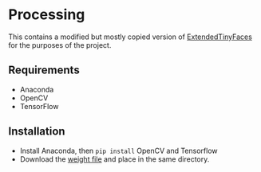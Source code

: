 # Processing

This contains a modified but mostly copied version of [ExtendedTinyFaces](https://github.com/alexattia/ExtendedTinyFaces) for the purposes of the project.

## Requirements

- Anaconda
- OpenCV
- TensorFlow

## Installation

- Install Anaconda, then `pip install` OpenCV and Tensorflow
- Download the [weight file](https://drive.google.com/file/d/19ZXNAJ9H_bqbj_7s3P6NioODivmQ8q1N/view?usp=sharing) and place in the same directory.